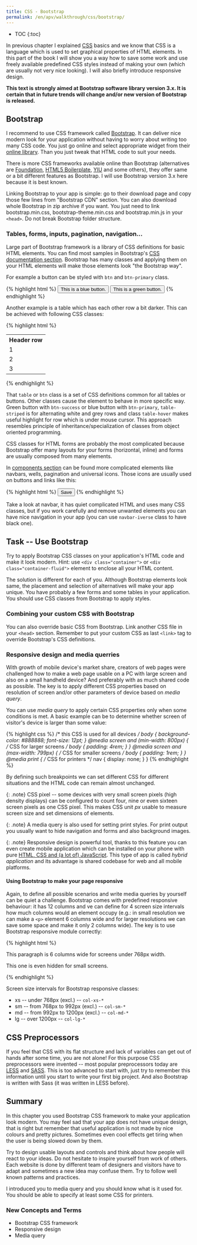 ```yaml
---
title: CSS - Bootstrap
permalink: /en/apv/walkthrough/css/bootstrap/
---
```


* TOC
{:toc}

In previous chapter I explained [CSS](/en/apv/walkthrough/css/) basics and we know that CSS is a language which
is used to set graphical properties of HTML elements. In this part of the book I will show you a way how to save
some work and use freely available predefined CSS styles instead of making your own (which are usually not very
nice looking). I will also briefly introduce responsive design.

**This text is strongly aimed at Bootstrap software library version 3.x. It is certain that in future trends will
change and/or new version of Bootstrap is released.**

## Bootstrap
I recommend to use CSS framework called [Bootstrap](http://getbootstrap.com). It can deliver nice modern look
for your application without having to worry about writing too many CSS code. You just go online and select
appropriate widget from their [online library](http://getbootstrap.com/css/). Than you just tweak that HTML
code to suit your needs.

There is more CSS frameworks available online than Bootstrap (alternatives are [Foundation](http://foundation.zurb.com/),
[HTML5 Boilerplate](https://html5boilerplate.com/), [YIU](http://yuilibrary.com/) and some others), they offer
same or a bit different features as Bootstrap. I will use Bootstrap version 3.x here because it is best known.

Linking Bootstrap to your app is simple: go to their download page and copy those few lines from "Bootstrap
CDN" section. You can also download whole Bootstrap in zip archive if you want. You just need to link
bootstrap.min.css, bootstrap-theme.min.css and bootstrap.min.js in your `<head>`. Do not break Bootstrap
folder structure.

### Tables, forms, inputs, pagination, navigation...
Large part of Bootstrap framework is a library of CSS definitions for basic HTML elements. You can find most
samples in Bootstrap's [CSS documentation section](http://getbootstrap.com/css/). Bootstrap has many classes
and applying them on your HTML elements will make those elements look "the Bootstrap way".

For example a button can be styled with `btn` and `btn-primary` class.

{% highlight html %}
    <button class="btn btn-primary">
        This is a blue button.
    </button>
    <button class="btn btn-success">
        This is a green button.
    </button>
{% endhighlight %}

Another example is a table which has each other row a bit darker. This can be achieved with following CSS classes:

{% highlight html %}
    <table class="table table-striped table-hover">
        <tr>
            <th>Header row</th>
        </tr>
        <tr>
            <td>1</td>
        </tr>
        <tr>
            <td>2</td>
        </tr>
        <tr>
            <td>3</td>
        </tr>
    </table>
{% endhighlight %}

That `table` or `btn` class is a set of CSS definitions common for all tables or buttons. Other classes cause the
element to behave in more specific way. Green button with `btn-success` or blue button with `btn-primary`,
`table-striped` is for alternating white and grey rows and class `table-hover` makes useful highlight for
row which is under mouse cursor. This approach resembles principle of inheritance/specialization of classes
from object oriented programming.

CSS classes for HTML forms are probably the most complicated because Bootstrap offer many layouts for your forms
(horizontal, inline) and forms are usually composed from many elements. 

In [components section](http://getbootstrap.com/components/) can be found more complicated elements like navbars,
wells, pagination and universal icons. Those icons are usually used on buttons and links like this:

{% highlight html %}
    <!-- button with floppy disk icon -->
    <button type="button">
        <span class="glyphicon glyphicon-disk"></span> Save
    </button>
{% endhighlight %}

Take a look at navbar, it has quiet complicated HTML and uses many CSS classes, but if you work carefully and
remove unwanted elements you can have nice navigation in your app (you can use `navbar-iverse` class to
have black one). 

## Task -- Use Bootstrap
Try to apply Bootstrap CSS classes on your application's HTML code and make it look modern. Hint: use
`<div class="container">` or `<div class="container-fluid">` element to enclose all your HTML content. 

<div class="solution">
    <p>
        The solution is different for each of you. Although Bootstrap elements look same, the placement and
        selection of alternatives will make your app unique. You have probably a few forms and some tables in
        your application. You should use CSS classes from Bootstrap to apply styles.
    </p>
</div>

### Combining your custom CSS with Bootstrap
You can also override basic CSS from Bootstrap. Link another CSS file in your `<head>` section. Remember to put your
custom CSS as last `<link>` tag to override Bootstrap's CSS definitions.

### Responsive design and media querries
With growth of mobile device's market share, creators of web pages were challenged how to make a web page
usable on a PC with large screen and also on a small handheld device? And preferably with as much shared code
as possible. The key is to apply different CSS properties based on resolution of screen and/or other parameters
of device based on *media query*.

You can use *media query* to apply certain CSS properties only when some conditions is met. A basic example
can be to determine whether screen of visitor's device is larger than some value:

{% highlight css %}
    /* this CSS is used for all devices */
    body {
        background-color: #888888;
        font-size: 12pt;
    }
    @media screen and (min-width: 800px) {
        /* CSS for larger screens */
        body {
          padding: 4rem;
        }
    }
    @media screen and (max-width: 799px) {
        /* CSS for smaller screens */
        body {
          padding: 1rem;
        }
    }
    @media print {
        /* CSS for printers */
        nav {
            display: none;
        }
    }
{% endhighlight %}

By defining such breakpoints we can set different CSS for different situations and the HTML code can remain
almost unchanged.
 
{: .note}
CSS pixel -- some devices with very small screen pixels (high density displays) can be configured to count four,
nine or even sixteen screen pixels as one CSS pixel. This makes CSS unit *px* usable to measure screen size and set
dimensions of elements.

{: .note}
A media query is also used for setting print styles. For print output you usually want to hide navigation and forms
and also background images.

{: .note}
Responsive design is powerful tool, thanks to this feature you can even create mobile application which can be
installed on your phone with pure [HTML, CSS and (a lot of) JavaScript](https://cordova.apache.org).
This type of app is called *hybrid application* and its advantage is shared codebase for web and all mobile platforms.

#### Using Bootstrap to make your page responsive

Again, to define all possible scenarios and write media queries by yourself can be quiet a challenge.
Bootstrap comes with predefined responsive behaviour: it has 12 columns and ve can define for 4 screen size
intervals how much columns would an element occupy (e.g.: in small resolution we can make a `<p>` element
6 columns wide and for larger resolutions we can save some space and make it only 2 columns wide).
The key is to use Bootstrap responsive module correctly:

{% highlight html %}
    <!-- always use .container or .container-fluid -->
    <div class="container">
        <!-- to use responsive classes define a row -->
        <div class="row">
            <!-- sum of columns occupied by elements for each resolution should be <= 12 -->
            <p class="col-xs-6 col-sm-2">
                This paragraph is 6 columns wide for screens under 768px width.
            </p>
            <p class="hidden-xs">
                This one is even hidden for small screens.
            </p>
        <div>
    </div>
{% endhighlight %}

Screen size intervals for Bootstrap responsive classes:
- xs -- under 768px (excl.) -- `col-xs-*`
- sm -- from 768px to 992px (excl.) -- `col-sm-*`
- md -- from 992px to 1200px (excl.) -- `col-md-*`
- lg -- over 1200px -- `col-lg-*`

## CSS Preprocessors
If you feel that CSS with its flat structure and lack of variables can get out of hands after some time,
you are not alone! For this purpose CSS preprocessors were invented -- most popular preprocessors today are
[LESS](http://lesscss.org) and [SASS](http://sass-lang.com). This is too advanced to start with, just
try to remember this information until you start to write your first big project. And also Bootstrap is
written with Sass (it was written in LESS before).

## Summary
In this chapter you used Bootstrap CSS framework to make your application look modern. You may feel sad that
your app does not have unique design, that is right but remember that useful application is not made by nice
colours and pretty pictures. Sometimes even cool effects get tiring when the user is being slowed down by them.

Try to design usable layouts and controls and think about how people will react to your ideas. Do not hesitate
to inspire yourself from work of others. Each website is done by different team of designers and visitors have
to adapt and sometimes a new idea may confuse them. Try to follow well known patterns and practices.

I introduced you to media query and you should know what is it used for. You should be able to specify at least
some CSS for printers.

### New Concepts and Terms
- Bootstrap CSS framework
- Responsive design
- Media query